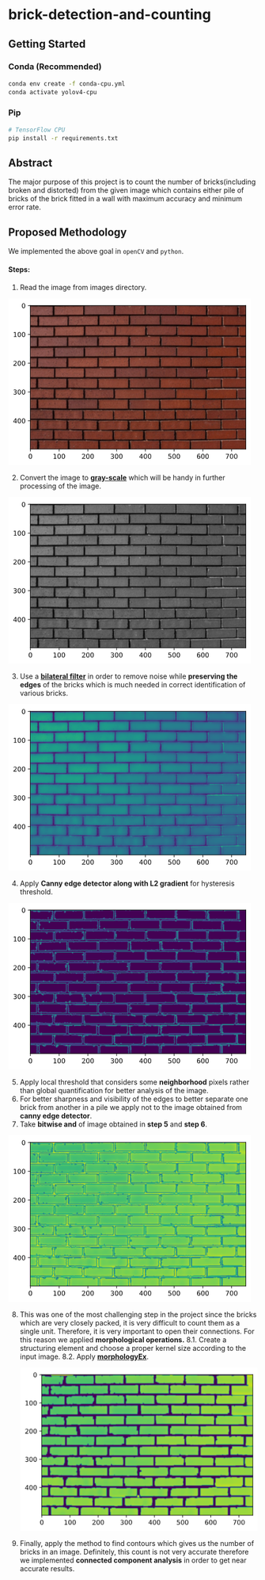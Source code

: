 # brick-detection-and-counting

## Getting Started
### Conda (Recommended)

```bash
conda env create -f conda-cpu.yml
conda activate yolov4-cpu
```
### Pip
```bash
# TensorFlow CPU
pip install -r requirements.txt
```

## Abstract
The major purpose of this project is to count the number of bricks(including broken and distorted) from the given image which contains either pile of bricks of the brick fitted in a wall with maximum accuracy and minimum error rate.

## Proposed Methodology

We implemented the above goal in `openCV` and `python`.

#### Steps:
1. Read the image from images directory.

![Image](data/img/img.png)

2. Convert the image to **[gray-scale](https://docs.opencv.org/3.4/d8/d01/group__imgproc__color__conversions.html#gga4e0972be5de079fed4e3a10e24ef5ef0a353a4b8db9040165db4dacb5bcefb6ea)** which will be handy in further processing of the image.

![BGR IMAGE](data/img/bgr.png)

3. Use a **[bilateral filter](http://people.csail.mit.edu/sparis/bf_course/)** in order to remove noise while **preserving the edges** of the bricks which is much needed in correct identification of various bricks.

![BILATERAL FILTER](data/img/bilateral.png)

4. Apply **Canny edge detector along with L2 gradient** for hysteresis threshold.

![CANNY DETECTOR](data/img/canny.png)

5. Apply local threshold that considers some **neighborhood** pixels rather than global quantification for better analysis of the image.
6. For better sharpness and visibility of the edges to better separate one brick from another in a pile we apply not to the image obtained from **canny edge detector**.
7. Take **bitwise and** of image obtained in **step 5** and **step 6**.
   
![BITWISE AND](data/img/bitAndBtwmaskAndThresh.png)

8. This was one of the most challenging step in the project since the bricks which are very closely packed, it is very difficult to count them as a single unit. Therefore, it is very important to open their connections. For this reason we applied **morphological operations.**
   8.1. Create a structuring element and choose a proper kernel size according to the input image.
   8.2. Apply **[morphologyEx](https://opencv-python-tutroals.readthedocs.io/en/latest/py_tutorials/py_imgproc/py_morphological_ops/py_morphological_ops.html#opening)**.

   ![MORPH IMAGE](data/img/morph.png)
   
9.  Finally, apply the method to find contours which gives us the number of bricks in an image. Definitely, this count is not very accurate therefore we implemented **connected component analysis** in order to get near accurate results.
